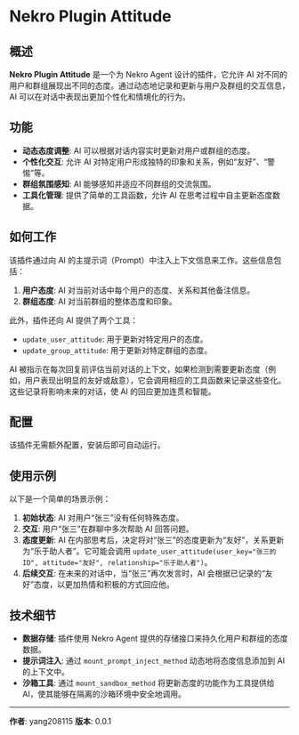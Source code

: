 # Nekro Plugin Attitude

## 概述

**Nekro Plugin Attitude** 是一个为 Nekro Agent 设计的插件，它允许 AI 对不同的用户和群组展现出不同的态度。通过动态地记录和更新与用户及群组的交互信息，AI 可以在对话中表现出更加个性化和情境化的行为。

## 功能

- **动态态度调整**: AI 可以根据对话内容实时更新对用户或群组的态度。
- **个性化交互**: 允许 AI 对特定用户形成独特的印象和关系，例如“友好”、“警惕”等。
- **群组氛围感知**: AI 能够感知并适应不同群组的交流氛围。
- **工具化管理**: 提供了简单的工具函数，允许 AI 在思考过程中自主更新态度数据。

## 如何工作

该插件通过向 AI 的主提示词（Prompt）中注入上下文信息来工作。这些信息包括：

1.  **用户态度**: AI 对当前对话中每个用户的态度、关系和其他备注信息。
2.  **群组态度**: AI 对当前群组的整体态度和印象。

此外，插件还向 AI 提供了两个工具：

- `update_user_attitude`: 用于更新对特定用户的态度。
- `update_group_attitude`: 用于更新对特定群组的态度。

AI 被指示在每次回复前评估当前对话的上下文，如果检测到需要更新态度（例如，用户表现出明显的友好或敌意），它会调用相应的工具函数来记录这些变化。这些记录将影响未来的对话，使 AI 的回应更加连贯和智能。

## 配置

该插件无需额外配置，安装后即可自动运行。

## 使用示例

以下是一个简单的场景示例：

1.  **初始状态**: AI 对用户“张三”没有任何特殊态度。
2.  **交互**: 用户“张三”在群聊中多次帮助 AI 回答问题。
3.  **态度更新**: AI 在内部思考后，决定将对“张三”的态度更新为“友好”，关系更新为“乐于助人者”。它可能会调用 `update_user_attitude(user_key="张三的ID", attitude="友好", relationship="乐于助人者")`。
4.  **后续交互**: 在未来的对话中，当“张三”再次发言时，AI 会根据已记录的“友好”态度，以更加热情和积极的方式回应他。

## 技术细节

- **数据存储**: 插件使用 Nekro Agent 提供的存储接口来持久化用户和群组的态度数据。
- **提示词注入**: 通过 `mount_prompt_inject_method` 动态地将态度信息添加到 AI 的上下文中。
- **沙箱工具**: 通过 `mount_sandbox_method` 将更新态度的功能作为工具提供给 AI，使其能够在隔离的沙箱环境中安全地调用。

---

**作者**: yang208115
**版本**: 0.0.1